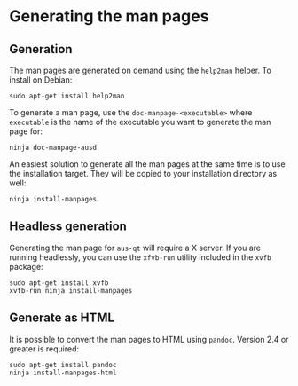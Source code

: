 # Generating the man pages

## Generation

The man pages are generated on demand using the `help2man` helper. To install on
Debian:

```shell
sudo apt-get install help2man
```

To generate a man page, use the `doc-manpage-<executable>` where `executable` is the
name of the executable you want to generate the man page for:

```shell
ninja doc-manpage-ausd
```

An easiest solution to generate all the man pages at the same time is to use the
installation target. They will be copied to your installation directory as well:

```shell
ninja install-manpages
```

## Headless generation

Generating the man page for `aus-qt` will require a X server. If you are
running headlessly, you can use the `xfvb-run` utility included in the `xvfb`
package:

```shell
sudo apt-get install xvfb
xvfb-run ninja install-manpages
```

## Generate as HTML

It is possible to convert the man pages to HTML using `pandoc`. Version 2.4 or
greater is required:

```shell
sudo apt-get install pandoc
ninja install-manpages-html
```
